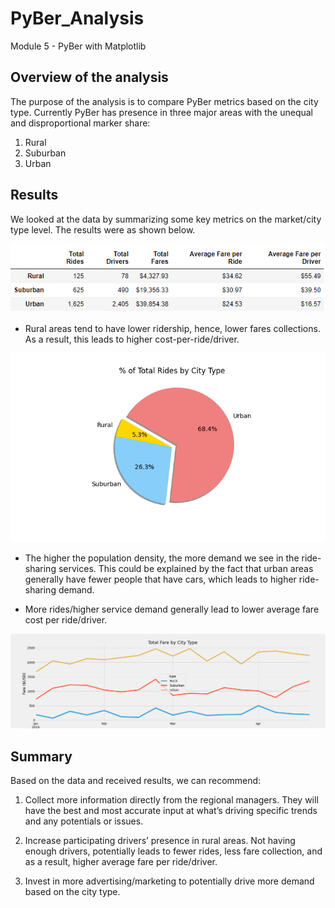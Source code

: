 # PyBer_Analysis
Module 5 - PyBer with Matplotlib

 
## Overview of the analysis

The purpose of the analysis is to compare PyBer metrics based on the city type. Currently PyBer has presence in three major areas with the unequal and disproportional marker share:
1. Rural
2. Suburban
3. Urban



## Results

We looked at the data by summarizing some key metrics on the market/city type level. The results were as shown below.


![](https://github.com/jojobear2020/PyBer_Analysis/blob/master/Analysis/pyber_summary_df.PNG)

 
* Rural areas tend to have lower ridership, hence, lower fares collections. As a result, this leads to higher cost-per-ride/driver.

![](https://github.com/jojobear2020/PyBer_Analysis/blob/master/Analysis/Fig6.png)



* The higher the population density, the more demand we see in the ride-sharing services. This could be explained by the fact that urban areas generally have fewer people that have cars, which leads to higher ride-sharing demand. 

* More rides/higher service demand generally lead to lower average fare cost per ride/driver.


 ![](https://github.com/jojobear2020/PyBer_Analysis/blob/master/Analysis/pyber_fare_summary.png)
 



## Summary

Based on the data and received results, we can recommend:

1.	Collect more information directly from the regional managers. They will have the best and most accurate input at what’s driving specific trends and any potentials or issues.

2.	Increase participating drivers’ presence in rural areas. Not having enough drivers, potentially leads to fewer rides, less fare collection, and as a result, higher average fare per ride/driver.

3.	Invest in more advertising/marketing to potentially drive more demand based on the city type.
   


